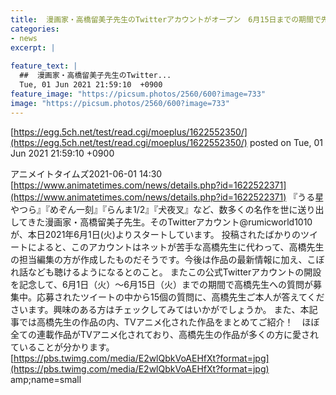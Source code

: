 ```yaml
---
title:  漫画家・高橋留美子先生のTwitterアカウントがオープン　6月15日までの期間で先生への質問が募集中  
categories:
- news
excerpt: |
  
feature_text: |
  ##  漫画家・高橋留美子先生のTwitter...
  Tue, 01 Jun 2021 21:59:10  +0900
feature_image: "https://picsum.photos/2560/600?image=733"
image: "https://picsum.photos/2560/600?image=733"
---
```


[https://egg.5ch.net/test/read.cgi/moeplus/1622552350/](https://egg.5ch.net/test/read.cgi/moeplus/1622552350/)
posted on Tue, 01 Jun 2021 21:59:10  +0900

<!--more-->

アニメイトタイムズ2021-06-01 14:30 [https://www.animatetimes.com/news/details.php?id=1622522371](https://www.animatetimes.com/news/details.php?id=1622522371) 『うる星やつら』『めぞん一刻』『らんま1/2』『犬夜叉』など、数多くの名作を世に送り出してきた漫画家・高橋留美子先生。そのTwitterアカウント@rumicworld1010が、本日2021年6月1日(火)よりスタートしています。 投稿されたばかりのツイートによると、このアカウントはネットが苦手な高橋先生に代わって、高橋先生の担当編集の方が作成したものだそうです。今後は作品の最新情報に加え、こぼれ話なども聴けるようになるとのこと。 またこの公式Twitterアカウントの開設を記念して、6月1日（火）〜6月15日（火）までの期間で高橋先生への質問が募集中。応募されたツイートの中から15個の質問に、高橋先生ご本人が答えてくださいます。興味のある方はチェックしてみてはいかがでしょうか。 また、本記事では高橋先生の作品の内、TVアニメ化された作品をまとめてご紹介！　ほぼ全ての連載作品がTVアニメ化されており、高橋先生の作品が多くの方に愛されていることが分かります。 [https://pbs.twimg.com/media/E2wlQbkVoAEHfXt?format=jpg](https://pbs.twimg.com/media/E2wlQbkVoAEHfXt?format=jpg) amp;name=small
